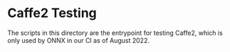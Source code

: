 # Caffe2 Testing

The scripts in this directory are the entrypoint for testing Caffe2,
which is only used by ONNX in our CI as of August 2022.